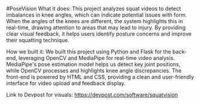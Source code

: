 #PoseVision
What it does:
This project analyzes squat videos to detect imbalances in knee angles, which can indicate potential issues with form. When the angles of the knees are different, the system highlights this in real-time, drawing attention to areas that may lead to injury. By providing clear visual feedback, it helps users identify posture concerns and improve their squatting technique.

How we built it:
We built this project using Python and Flask for the back-end, leveraging OpenCV and MediaPipe for real-time video analysis. MediaPipe's pose estimation model helps us detect key joint positions, while OpenCV processes and highlights knee angle discrepancies. The front-end is powered by HTML and CSS, providing a clean and user-friendly interface for video upload and feedback display.

Link to Devpost for visuals: 
https://devpost.com/software/squatvision

